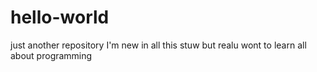 # hello-world
just another repository
I'm new in all this stuw but realu wont to learn all about programming
